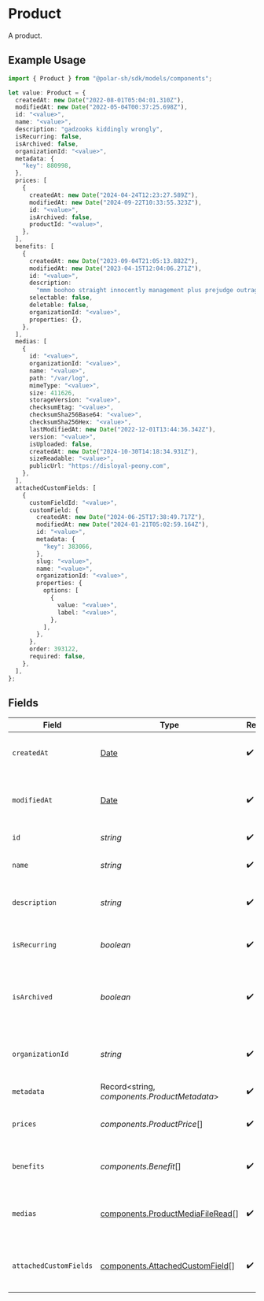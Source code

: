 # Product

A product.

## Example Usage

```typescript
import { Product } from "@polar-sh/sdk/models/components";

let value: Product = {
  createdAt: new Date("2022-08-01T05:04:01.310Z"),
  modifiedAt: new Date("2022-05-04T00:37:25.698Z"),
  id: "<value>",
  name: "<value>",
  description: "gadzooks kiddingly wrongly",
  isRecurring: false,
  isArchived: false,
  organizationId: "<value>",
  metadata: {
    "key": 880998,
  },
  prices: [
    {
      createdAt: new Date("2024-04-24T12:23:27.589Z"),
      modifiedAt: new Date("2024-09-22T10:33:55.323Z"),
      id: "<value>",
      isArchived: false,
      productId: "<value>",
    },
  ],
  benefits: [
    {
      createdAt: new Date("2023-09-04T21:05:13.882Z"),
      modifiedAt: new Date("2023-04-15T12:04:06.271Z"),
      id: "<value>",
      description:
        "mmm boohoo straight innocently management plus prejudge outrageous yahoo amongst",
      selectable: false,
      deletable: false,
      organizationId: "<value>",
      properties: {},
    },
  ],
  medias: [
    {
      id: "<value>",
      organizationId: "<value>",
      name: "<value>",
      path: "/var/log",
      mimeType: "<value>",
      size: 411626,
      storageVersion: "<value>",
      checksumEtag: "<value>",
      checksumSha256Base64: "<value>",
      checksumSha256Hex: "<value>",
      lastModifiedAt: new Date("2022-12-01T13:44:36.342Z"),
      version: "<value>",
      isUploaded: false,
      createdAt: new Date("2024-10-30T14:18:34.931Z"),
      sizeReadable: "<value>",
      publicUrl: "https://disloyal-peony.com",
    },
  ],
  attachedCustomFields: [
    {
      customFieldId: "<value>",
      customField: {
        createdAt: new Date("2024-06-25T17:38:49.717Z"),
        modifiedAt: new Date("2024-01-21T05:02:59.164Z"),
        id: "<value>",
        metadata: {
          "key": 383066,
        },
        slug: "<value>",
        name: "<value>",
        organizationId: "<value>",
        properties: {
          options: [
            {
              value: "<value>",
              label: "<value>",
            },
          ],
        },
      },
      order: 393122,
      required: false,
    },
  ],
};
```

## Fields

| Field                                                                                         | Type                                                                                          | Required                                                                                      | Description                                                                                   |
| --------------------------------------------------------------------------------------------- | --------------------------------------------------------------------------------------------- | --------------------------------------------------------------------------------------------- | --------------------------------------------------------------------------------------------- |
| `createdAt`                                                                                   | [Date](https://developer.mozilla.org/en-US/docs/Web/JavaScript/Reference/Global_Objects/Date) | :heavy_check_mark:                                                                            | Creation timestamp of the object.                                                             |
| `modifiedAt`                                                                                  | [Date](https://developer.mozilla.org/en-US/docs/Web/JavaScript/Reference/Global_Objects/Date) | :heavy_check_mark:                                                                            | Last modification timestamp of the object.                                                    |
| `id`                                                                                          | *string*                                                                                      | :heavy_check_mark:                                                                            | The ID of the product.                                                                        |
| `name`                                                                                        | *string*                                                                                      | :heavy_check_mark:                                                                            | The name of the product.                                                                      |
| `description`                                                                                 | *string*                                                                                      | :heavy_check_mark:                                                                            | The description of the product.                                                               |
| `isRecurring`                                                                                 | *boolean*                                                                                     | :heavy_check_mark:                                                                            | Whether the product is a subscription tier.                                                   |
| `isArchived`                                                                                  | *boolean*                                                                                     | :heavy_check_mark:                                                                            | Whether the product is archived and no longer available.                                      |
| `organizationId`                                                                              | *string*                                                                                      | :heavy_check_mark:                                                                            | The ID of the organization owning the product.                                                |
| `metadata`                                                                                    | Record<string, *components.ProductMetadata*>                                                  | :heavy_check_mark:                                                                            | N/A                                                                                           |
| `prices`                                                                                      | *components.ProductPrice*[]                                                                   | :heavy_check_mark:                                                                            | List of prices for this product.                                                              |
| `benefits`                                                                                    | *components.Benefit*[]                                                                        | :heavy_check_mark:                                                                            | List of benefits granted by the product.                                                      |
| `medias`                                                                                      | [components.ProductMediaFileRead](../../models/components/productmediafileread.md)[]          | :heavy_check_mark:                                                                            | List of medias associated to the product.                                                     |
| `attachedCustomFields`                                                                        | [components.AttachedCustomField](../../models/components/attachedcustomfield.md)[]            | :heavy_check_mark:                                                                            | List of custom fields attached to the product.                                                |